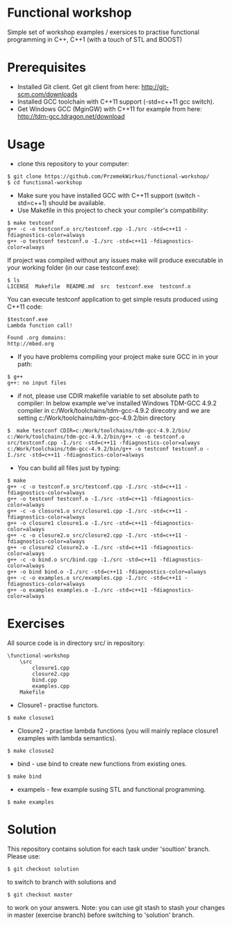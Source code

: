 Functional workshop
===================

Simple set of workshop examples / exersices to practise functional programming in C++, C++1 (with a touch of STL and BOOST)

Prerequisites
===================
* Installed Git client. Get git client from here: http://git-scm.com/downloads
* Installed GCC toolchain with C++11 support (-std=c++11 gcc switch).
 * Get Windows GCC (MginGW) with C++11 for example from here: http://tdm-gcc.tdragon.net/download

Usage
===================

* clone this repository to your computer:
```
$ git clone https://github.com/PrzemekWirkus/functional-workshop/
$ cd functional-workshop
```

* Make sure you have installed GCC with C++11 support (switch -std=c++1) should be available.
 * Use Makefile in this project to check your compiler's compatibility:
```
$ make testconf
g++ -c -o testconf.o src/testconf.cpp -I./src -std=c++11 -fdiagnostics-color=always
g++ -o testconf testconf.o -I./src -std=c++11 -fdiagnostics-color=always
```
If project was compiled without any issues make will produce executable in your working folder (in our case testconf.exe):
```
$ ls
LICENSE  Makefile  README.md  src  testconf.exe  testconf.o
```
You can execute testconf application to get simple resuts produced using C++11 code:
```
$testconf.exe
Lambda function call!

Found .org domains:
http://mbed.org
```
 * If you have problems compiling your project make sure GCC in in your path:
```
$ g++
g++: no input files
```
 * if not, please use CDIR makefile variable to set absolute path to compiler:
In below example we've installed Windows TDM-GCC 4.9.2 compiler in c:/Work/toolchains/tdm-gcc-4.9.2 direcotry and we are setting c:/Work/toolchains/tdm-gcc-4.9.2/bin directory 
```
$  make testconf CDIR=c:/Work/toolchains/tdm-gcc-4.9.2/bin/
c:/Work/toolchains/tdm-gcc-4.9.2/bin/g++ -c -o testconf.o src/testconf.cpp -I./src -std=c++11 -fdiagnostics-color=always
c:/Work/toolchains/tdm-gcc-4.9.2/bin/g++ -o testconf testconf.o -I./src -std=c++11 -fdiagnostics-color=always
```
* You can build all files just by typing:
```
$ make
g++ -c -o testconf.o src/testconf.cpp -I./src -std=c++11 -fdiagnostics-color=always
g++ -o testconf testconf.o -I./src -std=c++11 -fdiagnostics-color=always
g++ -c -o closure1.o src/closure1.cpp -I./src -std=c++11 -fdiagnostics-color=always
g++ -o closure1 closure1.o -I./src -std=c++11 -fdiagnostics-color=always
g++ -c -o closure2.o src/closure2.cpp -I./src -std=c++11 -fdiagnostics-color=always
g++ -o closure2 closure2.o -I./src -std=c++11 -fdiagnostics-color=always
g++ -c -o bind.o src/bind.cpp -I./src -std=c++11 -fdiagnostics-color=always
g++ -o bind bind.o -I./src -std=c++11 -fdiagnostics-color=always
g++ -c -o examples.o src/examples.cpp -I./src -std=c++11 -fdiagnostics-color=always
g++ -o examples examples.o -I./src -std=c++11 -fdiagnostics-color=always
```
Exercises
===================
All source code is in directory src/ in repository:
```
\functional-workshop
    \src
        closure1.cpp
        closure2.cpp
        bind.cpp
        examples.cpp
    Makefile
```
* Closure1 - practise functors.
```
$ make closuse1
```
* Closure2 - practise lambda functions (you will mainly replace closure1 examples with lambda semantics).
```
$ make closuse2
```
* bind - use bind to create new functions from existing ones.
```
$ make bind
```
* exampels - few example susing STL and functional programming.
```
$ make examples
```
# Solution
This repository contains solution for each task under 'soultion' branch.
Please use:
```
$ git checkout solution
```
to switch to branch with solutions and 
```
$ git checkout master
```
to work on your answers. 
Note: you can use git stash to stash your changes in master (exercise branch) before switching to 'solution' branch.
